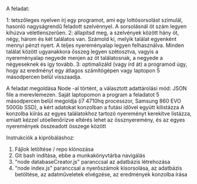 A feladat:

1: tetszőleges nyelven írj egy programot, ami egy lottósorsolást szimulál, hasonló nagyságrendű feladott szelvénnyel. A sorsolásnál öt szám legyen kihúzva véletlenszerűen.
2: állapítsd meg, a szelvények között hány öt, négy, három és két találatos van. Számold ki, melyik találat egyenként mennyi pénzt nyert. A teljes nyereményalap legyen felhasználva. Minden találat között ugyanakkora összeg legyen szétosztva, vagyis a nyereményalap negyede menjen az öt találatosnak, a negyede a négyeseknek és így tovább.
3: optimalizáld (vagy írd át) a programod úgy, hogy az eredményt egy átlagos számítógépen vagy laptopon 5 másodpercen belül visszaadja.

A feladat megoldása Node -al történt, a választott adattárolási mód: JSON file a merevlemezen.
Saját laptopomon a program a feladatot 5 másodpercen belül megoldja (i7 4710hq processzor, Samsung 860 EVO 500Gb SSD), a kért adatokat konzolban a futási idővel együtt kilistázza
A konzolba kiírás az egyes találatokhoz tartozó nyereményt kerekítve listázza, emiatt kézzel utóellenőrizve eltérés lehet az össznyeremény, és az egyes nyeremények összeadott összege között

Instrukciók a kipróbáláshoz:

1. Fájlok letöltése / repo klónozása
2. Git bash indítása, ebbe a munkakönyvtárba navigálás
3. "node databaseCreator.js" paranccsal az adatbázis létrehozása
4. "node index.js" paranccsal a nyerőszámok kisorsolása, az adatbázis betöltése, az adatműveletek elvégzése, az eredmények konzolba írása
